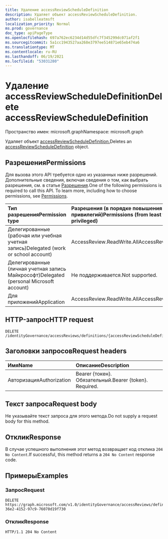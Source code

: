 ```yaml
---
title: Удаление accessReviewScheduleDefinition
description: Удаляет объект accessReviewScheduleDefinition.
author: isabelleatmsft
localization_priority: Normal
ms.prod: governance
doc_type: apiPageType
ms.openlocfilehash: 697a762ec6234d14d55dfc7f345299dc071af2f1
ms.sourcegitcommit: 5a1cc1943527aa268e3797ee514871e65eb474a6
ms.translationtype: MT
ms.contentlocale: ru-RU
ms.lasthandoff: 06/19/2021
ms.locfileid: "53031280"
---
```

# <a name="delete-accessreviewscheduledefinition"></a><span data-ttu-id="39679-103">Удаление accessReviewScheduleDefinition</span><span class="sxs-lookup"><span data-stu-id="39679-103">Delete accessReviewScheduleDefinition</span></span>
<span data-ttu-id="39679-104">Пространство имен: microsoft.graph</span><span class="sxs-lookup"><span data-stu-id="39679-104">Namespace: microsoft.graph</span></span>

<span data-ttu-id="39679-105">Удаляет объект [accessReviewScheduleDefinition.](../resources/accessreviewscheduledefinition.md)</span><span class="sxs-lookup"><span data-stu-id="39679-105">Deletes an [accessReviewScheduleDefinition](../resources/accessreviewscheduledefinition.md) object.</span></span>

## <a name="permissions"></a><span data-ttu-id="39679-106">Разрешения</span><span class="sxs-lookup"><span data-stu-id="39679-106">Permissions</span></span>
<span data-ttu-id="39679-p101">Для вызова этого API требуется одно из указанных ниже разрешений. Дополнительные сведения, включая сведения о том, как выбрать разрешения, см. в статье [Разрешения](/graph/permissions-reference).</span><span class="sxs-lookup"><span data-stu-id="39679-p101">One of the following permissions is required to call this API. To learn more, including how to choose permissions, see [Permissions](/graph/permissions-reference).</span></span>

|<span data-ttu-id="39679-109">Тип разрешения</span><span class="sxs-lookup"><span data-stu-id="39679-109">Permission type</span></span>|<span data-ttu-id="39679-110">Разрешения (в порядке повышения привилегий)</span><span class="sxs-lookup"><span data-stu-id="39679-110">Permissions (from least to most privileged)</span></span>|
|:---|:---|
|<span data-ttu-id="39679-111">Делегированные (рабочая или учебная учетная запись)</span><span class="sxs-lookup"><span data-stu-id="39679-111">Delegated (work or school account)</span></span>| <span data-ttu-id="39679-112">AccessReview.ReadWrite.All</span><span class="sxs-lookup"><span data-stu-id="39679-112">AccessReview.ReadWrite.All</span></span>  |
|<span data-ttu-id="39679-113">Делегированные (личная учетная запись Майкрософт)</span><span class="sxs-lookup"><span data-stu-id="39679-113">Delegated (personal Microsoft account)</span></span>|<span data-ttu-id="39679-114">Не поддерживается.</span><span class="sxs-lookup"><span data-stu-id="39679-114">Not supported.</span></span>|
|<span data-ttu-id="39679-115">Для приложений</span><span class="sxs-lookup"><span data-stu-id="39679-115">Application</span></span>| <span data-ttu-id="39679-116">AccessReview.ReadWrite.All</span><span class="sxs-lookup"><span data-stu-id="39679-116">AccessReview.ReadWrite.All</span></span> |

## <a name="http-request"></a><span data-ttu-id="39679-117">HTTP-запрос</span><span class="sxs-lookup"><span data-stu-id="39679-117">HTTP request</span></span>

<!-- {
  "blockType": "ignored"
}
-->
``` http
DELETE /identityGovernance/accessReviews/definitions/{accessReviewScheduleDefinitionId}
```

## <a name="request-headers"></a><span data-ttu-id="39679-118">Заголовки запросов</span><span class="sxs-lookup"><span data-stu-id="39679-118">Request headers</span></span>
|<span data-ttu-id="39679-119">Имя</span><span class="sxs-lookup"><span data-stu-id="39679-119">Name</span></span>|<span data-ttu-id="39679-120">Описание</span><span class="sxs-lookup"><span data-stu-id="39679-120">Description</span></span>|
|:---|:---|
|<span data-ttu-id="39679-121">Авторизация</span><span class="sxs-lookup"><span data-stu-id="39679-121">Authorization</span></span>|<span data-ttu-id="39679-p102">Bearer {токен}. Обязательный.</span><span class="sxs-lookup"><span data-stu-id="39679-p102">Bearer {token}. Required.</span></span>|

## <a name="request-body"></a><span data-ttu-id="39679-124">Текст запроса</span><span class="sxs-lookup"><span data-stu-id="39679-124">Request body</span></span>
<span data-ttu-id="39679-125">Не указывайте текст запроса для этого метода.</span><span class="sxs-lookup"><span data-stu-id="39679-125">Do not supply a request body for this method.</span></span>

## <a name="response"></a><span data-ttu-id="39679-126">Отклик</span><span class="sxs-lookup"><span data-stu-id="39679-126">Response</span></span>

<span data-ttu-id="39679-127">В случае успешного выполнения этот метод возвращает код отклика `204 No Content`.</span><span class="sxs-lookup"><span data-stu-id="39679-127">If successful, this method returns a `204 No Content` response code.</span></span>

## <a name="examples"></a><span data-ttu-id="39679-128">Примеры</span><span class="sxs-lookup"><span data-stu-id="39679-128">Examples</span></span>

### <a name="request"></a><span data-ttu-id="39679-129">Запрос</span><span class="sxs-lookup"><span data-stu-id="39679-129">Request</span></span>
<!-- {
  "blockType": "request",
  "name": "delete_accessreviewscheduledefinition"
}
-->
``` http
DELETE https://graph.microsoft.com/v1.0/identityGovernance/accessReviews/definitions/3856fd6f-36e2-4152-97c9-76070d19f730
```


### <a name="response"></a><span data-ttu-id="39679-130">Отклик</span><span class="sxs-lookup"><span data-stu-id="39679-130">Response</span></span>
<!-- {
  "blockType": "response",
  "truncated": true
}
-->
``` http
HTTP/1.1 204 No Content
```
